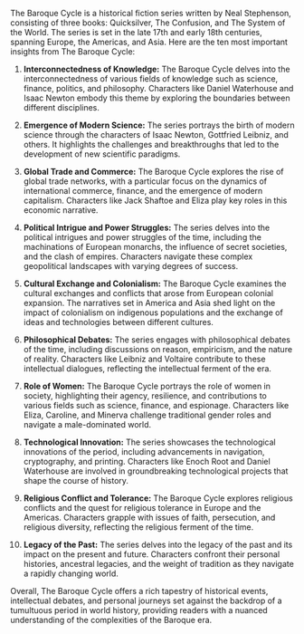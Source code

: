 The Baroque Cycle is a historical fiction series written by Neal Stephenson, consisting of three books: Quicksilver, The Confusion, and The System of the World. The series is set in the late 17th and early 18th centuries, spanning Europe, the Americas, and Asia. Here are the ten most important insights from The Baroque Cycle:

1. **Interconnectedness of Knowledge:** The Baroque Cycle delves into the interconnectedness of various fields of knowledge such as science, finance, politics, and philosophy. Characters like Daniel Waterhouse and Isaac Newton embody this theme by exploring the boundaries between different disciplines.

2. **Emergence of Modern Science:** The series portrays the birth of modern science through the characters of Isaac Newton, Gottfried Leibniz, and others. It highlights the challenges and breakthroughs that led to the development of new scientific paradigms.

3. **Global Trade and Commerce:** The Baroque Cycle explores the rise of global trade networks, with a particular focus on the dynamics of international commerce, finance, and the emergence of modern capitalism. Characters like Jack Shaftoe and Eliza play key roles in this economic narrative.

4. **Political Intrigue and Power Struggles:** The series delves into the political intrigues and power struggles of the time, including the machinations of European monarchs, the influence of secret societies, and the clash of empires. Characters navigate these complex geopolitical landscapes with varying degrees of success.

5. **Cultural Exchange and Colonialism:** The Baroque Cycle examines the cultural exchanges and conflicts that arose from European colonial expansion. The narratives set in America and Asia shed light on the impact of colonialism on indigenous populations and the exchange of ideas and technologies between different cultures.

6. **Philosophical Debates:** The series engages with philosophical debates of the time, including discussions on reason, empiricism, and the nature of reality. Characters like Leibniz and Voltaire contribute to these intellectual dialogues, reflecting the intellectual ferment of the era.

7. **Role of Women:** The Baroque Cycle portrays the role of women in society, highlighting their agency, resilience, and contributions to various fields such as science, finance, and espionage. Characters like Eliza, Caroline, and Minerva challenge traditional gender roles and navigate a male-dominated world.

8. **Technological Innovation:** The series showcases the technological innovations of the period, including advancements in navigation, cryptography, and printing. Characters like Enoch Root and Daniel Waterhouse are involved in groundbreaking technological projects that shape the course of history.

9. **Religious Conflict and Tolerance:** The Baroque Cycle explores religious conflicts and the quest for religious tolerance in Europe and the Americas. Characters grapple with issues of faith, persecution, and religious diversity, reflecting the religious ferment of the time.

10. **Legacy of the Past:** The series delves into the legacy of the past and its impact on the present and future. Characters confront their personal histories, ancestral legacies, and the weight of tradition as they navigate a rapidly changing world.

Overall, The Baroque Cycle offers a rich tapestry of historical events, intellectual debates, and personal journeys set against the backdrop of a tumultuous period in world history, providing readers with a nuanced understanding of the complexities of the Baroque era.